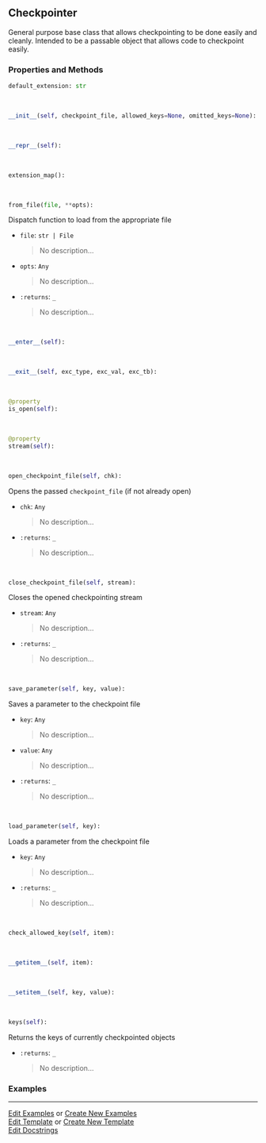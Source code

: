 ## <a id="McUtils.Scaffolding.Checkpointing.Checkpointer">Checkpointer</a>
General purpose base class that allows checkpointing to be done easily and cleanly.
Intended to be a passable object that allows code to checkpoint easily.

### Properties and Methods
```python
default_extension: str
```
<a id="McUtils.Scaffolding.Checkpointing.Checkpointer.__init__" class="docs-object-method">&nbsp;</a>
```python
__init__(self, checkpoint_file, allowed_keys=None, omitted_keys=None): 
```

<a id="McUtils.Scaffolding.Checkpointing.Checkpointer.__repr__" class="docs-object-method">&nbsp;</a>
```python
__repr__(self): 
```

<a id="McUtils.Scaffolding.Checkpointing.Checkpointer.extension_map" class="docs-object-method">&nbsp;</a>
```python
extension_map(): 
```

<a id="McUtils.Scaffolding.Checkpointing.Checkpointer.from_file" class="docs-object-method">&nbsp;</a>
```python
from_file(file, **opts): 
```
Dispatch function to load from the appropriate file
- `file`: `str | File`
    >No description...
- `opts`: `Any`
    >No description...
- `:returns`: `_`
    >No description...

<a id="McUtils.Scaffolding.Checkpointing.Checkpointer.__enter__" class="docs-object-method">&nbsp;</a>
```python
__enter__(self): 
```

<a id="McUtils.Scaffolding.Checkpointing.Checkpointer.__exit__" class="docs-object-method">&nbsp;</a>
```python
__exit__(self, exc_type, exc_val, exc_tb): 
```

<a id="McUtils.Scaffolding.Checkpointing.Checkpointer.is_open" class="docs-object-method">&nbsp;</a>
```python
@property
is_open(self): 
```

<a id="McUtils.Scaffolding.Checkpointing.Checkpointer.stream" class="docs-object-method">&nbsp;</a>
```python
@property
stream(self): 
```

<a id="McUtils.Scaffolding.Checkpointing.Checkpointer.open_checkpoint_file" class="docs-object-method">&nbsp;</a>
```python
open_checkpoint_file(self, chk): 
```
Opens the passed `checkpoint_file` (if not already open)
- `chk`: `Any`
    >No description...
- `:returns`: `_`
    >No description...

<a id="McUtils.Scaffolding.Checkpointing.Checkpointer.close_checkpoint_file" class="docs-object-method">&nbsp;</a>
```python
close_checkpoint_file(self, stream): 
```
Closes the opened checkpointing stream
- `stream`: `Any`
    >No description...
- `:returns`: `_`
    >No description...

<a id="McUtils.Scaffolding.Checkpointing.Checkpointer.save_parameter" class="docs-object-method">&nbsp;</a>
```python
save_parameter(self, key, value): 
```
Saves a parameter to the checkpoint file
- `key`: `Any`
    >No description...
- `value`: `Any`
    >No description...
- `:returns`: `_`
    >No description...

<a id="McUtils.Scaffolding.Checkpointing.Checkpointer.load_parameter" class="docs-object-method">&nbsp;</a>
```python
load_parameter(self, key): 
```
Loads a parameter from the checkpoint file
- `key`: `Any`
    >No description...
- `:returns`: `_`
    >No description...

<a id="McUtils.Scaffolding.Checkpointing.Checkpointer.check_allowed_key" class="docs-object-method">&nbsp;</a>
```python
check_allowed_key(self, item): 
```

<a id="McUtils.Scaffolding.Checkpointing.Checkpointer.__getitem__" class="docs-object-method">&nbsp;</a>
```python
__getitem__(self, item): 
```

<a id="McUtils.Scaffolding.Checkpointing.Checkpointer.__setitem__" class="docs-object-method">&nbsp;</a>
```python
__setitem__(self, key, value): 
```

<a id="McUtils.Scaffolding.Checkpointing.Checkpointer.keys" class="docs-object-method">&nbsp;</a>
```python
keys(self): 
```
Returns the keys of currently checkpointed
        objects
- `:returns`: `_`
    >No description...

### Examples




___

[Edit Examples](https://github.com/McCoyGroup/McUtils/edit/edit/ci/examples/ci/docs/McUtils/Scaffolding/Checkpointing/Checkpointer.md) or 
[Create New Examples](https://github.com/McCoyGroup/McUtils/new/edit/?filename=ci/examples/ci/docs/McUtils/Scaffolding/Checkpointing/Checkpointer.md) <br/>
[Edit Template](https://github.com/McCoyGroup/McUtils/edit/edit/ci/docs/ci/docs/McUtils/Scaffolding/Checkpointing/Checkpointer.md) or 
[Create New Template](https://github.com/McCoyGroup/McUtils/new/edit/?filename=ci/docs/templates/ci/docs/McUtils/Scaffolding/Checkpointing/Checkpointer.md) <br/>
[Edit Docstrings](https://github.com/McCoyGroup/McUtils/edit/edit/McUtils/Scaffolding/Checkpointing.py?message=Update%20Docs)